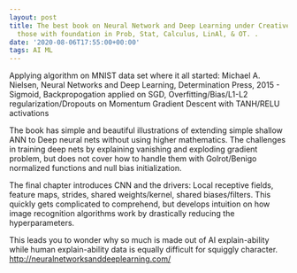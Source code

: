 ```yaml
---
layout: post
title: The best book on Neural Network and Deep Learning under Creative commons for
  those with foundation in Prob, Stat, Calculus, LinAl, & OT. .
date: '2020-08-06T17:55:00+00:00'
tags: AI ML
---
```


Applying algorithm on MNIST data set where it all started: 
Michael A. Nielsen, Neural Networks and Deep Learning, Determination Press, 2015 - Sigmoid, Backpropogation applied on SGD, Overfitting/Bias/L1-L2 regularization/Dropouts on Momentum Gradient Descent with TANH/RELU activations

The book has simple and beautiful illustrations of extending simple shallow ANN to Deep neural nets without using higher mathematics. The challenges in training deep nets by explaining vanishing and exploding gradient problem, but does not cover how to handle them with Golrot/Benigo normalized functions and null bias initialization.

The final chapter introduces CNN and the drivers: Local receptive fields, feature maps, strides, shared weights/kernel,  shared biases/filters. This quickly gets complicated to comprehend, but develops intuition on how image recognition algorithms work by drastically reducing the hyperparameters. 

This leads you to wonder why so much is made out of AI explain-ability while human explain-ability data is equally difficult for squiggly character.
http://neuralnetworksanddeeplearning.com/
